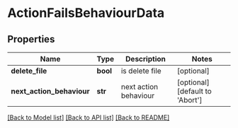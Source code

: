 # ActionFailsBehaviourData

## Properties
Name | Type | Description | Notes
------------ | ------------- | ------------- | -------------
**delete_file** | **bool** | is delete file | [optional] 
**next_action_behaviour** | **str** | next action behaviour | [optional] [default to 'Abort']

[[Back to Model list]](../README.md#documentation-for-models) [[Back to API list]](../README.md#documentation-for-api-endpoints) [[Back to README]](../README.md)

